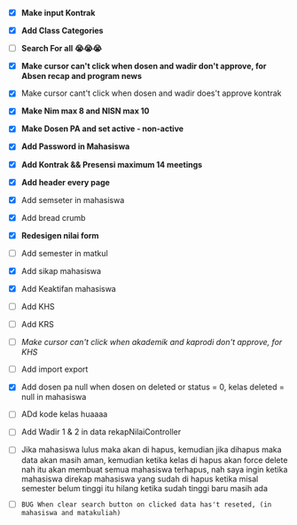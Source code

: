- [x] **Make input Kontrak**
- [x] **Add Class Categories**
- [ ] **Search For all 😭😭😭**
- [x] **Make cursor can't click when dosen and wadir don't approve, for Absen recap and program news**
- [x] Make cursor cant't click when dosen and wadir does't approve kontrak
- [x] **Make Nim max 8 and NISN max 10**
- [x] **Make Dosen PA and set active - non-active**
- [x] **Add Password in Mahasiswa**
- [x] **Add Kontrak && Presensi maximum 14 meetings**
- [x] **Add header every page**
- [x] Add semseter in mahasiswa
- [x] Add bread crumb
- [x] **Redesigen nilai form** 
- [ ] Add semester in matkul
- [x] Add sikap mahasiswa
- [x] Add Keaktifan mahasiswa
- [ ] Add KHS
- [ ] Add KRS
- [ ] *Make cursor can't click when akademik and kaprodi don't approve, for KHS*
- [ ] Add import export 
- [x] Add dosen pa null when dosen on deleted or status = 0, kelas deleted = null in mahasiswa
- [ ] ADd kode kelas huaaaa
- [ ] Add Wadir 1 & 2 in data rekapNilaiController
- [ ] Jika mahasiswa lulus maka akan di hapus, kemudian jika dihapus maka data akan masih aman, kemudian ketika kelas di hapus akan force delete nah itu akan membuat semua mahasiswa terhapus, nah saya ingin ketika mahasiswa direkap mahasiswa yang sudah di hapus ketika misal semester belum tinggi itu hilang ketika sudah tinggi baru masih ada
- [ ] `BUG When clear search button on clicked data has't reseted, (in mahasiswa and matakuliah) `

